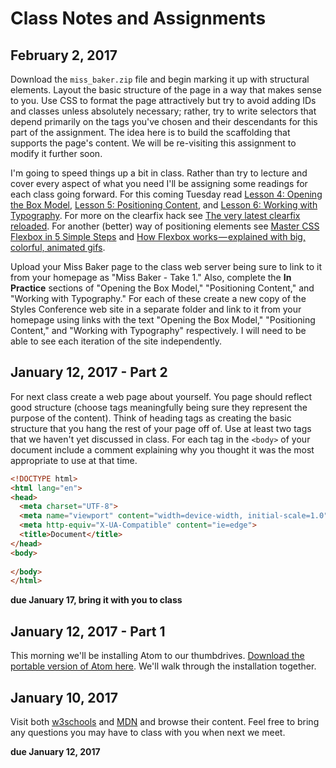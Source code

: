 # Class Notes and Assignments

## February 2, 2017

Download the `miss_baker.zip` file and begin marking it up with structural elements. Layout the basic structure of the page in a way that makes sense to you. Use CSS to format the page attractively but try to avoid adding IDs and classes unless absolutely necessary; rather, try to write selectors that depend primarily on the tags you've chosen and their descendants for this part of the assignment. The idea here is to build the scaffolding that supports the page's content. We will be re-visiting this assignment to modify it further soon.

I'm going to speed things up a bit in class. Rather than try to lecture and cover every aspect of what you need I'll be assigning some readings for each class going forward. For this coming Tuesday read <a href="http://learn.shayhowe.com/html-css/opening-the-box-model/">Lesson 4: Opening the Box Model</a>, <a href="http://learn.shayhowe.com/html-css/positioning-content/">Lesson 5: Positioning Content</a>, and <a href="http://learn.shayhowe.com/html-css/working-with-typography/">Lesson 6: Working with Typography</a>. For more on the clearfix hack see <a href="http://cssmojo.com/the-very-latest-clearfix-reloaded/">The very latest clearfix reloaded</a>. For another (better) way of positioning elements see <a href="http://webdesignerwall.com/tutorials/master-css-flexbox-5-simple-steps">Master CSS Flexbox in 5 Simple Steps</a> and <a href="https://medium.freecodecamp.com/an-animated-guide-to-flexbox-d280cf6afc35#.nxl27pepc">How Flexbox works — explained with big, colorful, animated gifs</a>.

Upload your Miss Baker page to the class web server being sure to link to it from your homepage as "Miss Baker - Take 1." Also, complete the **In Practice** sections of "Opening the Box Model," "Positioning Content," and "Working with Typography." For each of these create a new copy of the Styles Conference web site in a separate folder and link to it from your homepage using links with the text "Opening the Box Model," "Positioning Content," and "Working with Typography" respectively. I will need to be able to see each iteration of the site independently.
 

## January 12, 2017 - Part 2

For next class create a web page about yourself. You page should reflect good structure (choose tags meaningfully being sure they represent the purpose of the content). Think of heading tags as creating the basic structure that you hang the rest of your page off of. Use at least two tags that we haven't yet discussed in class. For each tag in the `<body>` of your document include a comment explaining why you thought it was the most appropriate to use at that time.

``` html
<!DOCTYPE html>
<html lang="en">
<head>
  <meta charset="UTF-8">
  <meta name="viewport" content="width=device-width, initial-scale=1.0">
  <meta http-equiv="X-UA-Compatible" content="ie=edge">
  <title>Document</title>
</head>
<body>
  
</body>
</html>
```

**due January 17, bring it with you to class**

## January 12, 2017 - Part 1

This morning we'll be installing Atom to our thumbdrives. [Download the portable version of Atom here](https://drive.google.com/file/d/0B1ODsqqIQg7sOEZEeDBQcUlUX1E/view?usp=sharing). We'll walk through the installation together.

## January 10, 2017

Visit both [w3schools](http://www.w3schools.com/) and [MDN](https://developer.mozilla.org/en-US/) and browse their content. Feel free to bring any questions you may have to class with you when next we meet.

**due January 12, 2017**
